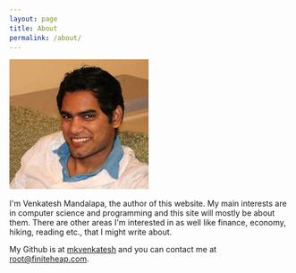 ```yaml
---
layout: page
title: About
permalink: /about/
---
```


<img class="left-image" src="/assets/me.jpeg" alt="Venkatesh
Mandalapa">

I'm Venkatesh Mandalapa, the author of this website. My main interests
are in computer science and programming and this site will mostly be
about them. There are other areas I'm interested in as well like
finance, economy, hiking, reading etc., that I might write about.

My Github is at [mkvenkatesh](https://github.com/mkvenkatesh) and you
can contact me at <root@finiteheap.com>.
